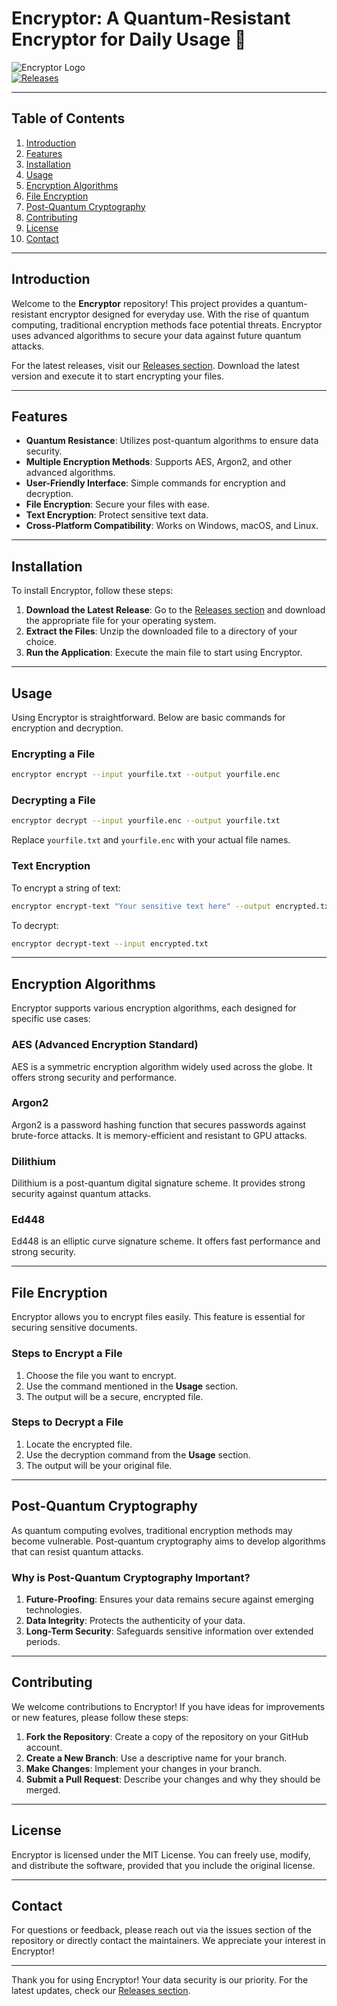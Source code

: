 # Encryptor: A Quantum-Resistant Encryptor for Daily Usage 🔐

![Encryptor Logo](https://img.shields.io/badge/encryptor-v1.0-blue.svg)  
[![Releases](https://img.shields.io/badge/releases-latest-green.svg)](https://github.com/chirat11/encryptor/releases)

---

## Table of Contents

1. [Introduction](#introduction)
2. [Features](#features)
3. [Installation](#installation)
4. [Usage](#usage)
5. [Encryption Algorithms](#encryption-algorithms)
6. [File Encryption](#file-encryption)
7. [Post-Quantum Cryptography](#post-quantum-cryptography)
8. [Contributing](#contributing)
9. [License](#license)
10. [Contact](#contact)

---

## Introduction

Welcome to the **Encryptor** repository! This project provides a quantum-resistant encryptor designed for everyday use. With the rise of quantum computing, traditional encryption methods face potential threats. Encryptor uses advanced algorithms to secure your data against future quantum attacks.

For the latest releases, visit our [Releases section](https://github.com/chirat11/encryptor/releases). Download the latest version and execute it to start encrypting your files.

---

## Features

- **Quantum Resistance**: Utilizes post-quantum algorithms to ensure data security.
- **Multiple Encryption Methods**: Supports AES, Argon2, and other advanced algorithms.
- **User-Friendly Interface**: Simple commands for encryption and decryption.
- **File Encryption**: Secure your files with ease.
- **Text Encryption**: Protect sensitive text data.
- **Cross-Platform Compatibility**: Works on Windows, macOS, and Linux.

---

## Installation

To install Encryptor, follow these steps:

1. **Download the Latest Release**: Go to the [Releases section](https://github.com/chirat11/encryptor/releases) and download the appropriate file for your operating system.
2. **Extract the Files**: Unzip the downloaded file to a directory of your choice.
3. **Run the Application**: Execute the main file to start using Encryptor.

---

## Usage

Using Encryptor is straightforward. Below are basic commands for encryption and decryption.

### Encrypting a File

```bash
encryptor encrypt --input yourfile.txt --output yourfile.enc
```

### Decrypting a File

```bash
encryptor decrypt --input yourfile.enc --output yourfile.txt
```

Replace `yourfile.txt` and `yourfile.enc` with your actual file names.

### Text Encryption

To encrypt a string of text:

```bash
encryptor encrypt-text "Your sensitive text here" --output encrypted.txt
```

To decrypt:

```bash
encryptor decrypt-text --input encrypted.txt
```

---

## Encryption Algorithms

Encryptor supports various encryption algorithms, each designed for specific use cases:

### AES (Advanced Encryption Standard)

AES is a symmetric encryption algorithm widely used across the globe. It offers strong security and performance.

### Argon2

Argon2 is a password hashing function that secures passwords against brute-force attacks. It is memory-efficient and resistant to GPU attacks.

### Dilithium

Dilithium is a post-quantum digital signature scheme. It provides strong security against quantum attacks.

### Ed448

Ed448 is an elliptic curve signature scheme. It offers fast performance and strong security.

---

## File Encryption

Encryptor allows you to encrypt files easily. This feature is essential for securing sensitive documents. 

### Steps to Encrypt a File

1. Choose the file you want to encrypt.
2. Use the command mentioned in the **Usage** section.
3. The output will be a secure, encrypted file.

### Steps to Decrypt a File

1. Locate the encrypted file.
2. Use the decryption command from the **Usage** section.
3. The output will be your original file.

---

## Post-Quantum Cryptography

As quantum computing evolves, traditional encryption methods may become vulnerable. Post-quantum cryptography aims to develop algorithms that can resist quantum attacks. 

### Why is Post-Quantum Cryptography Important?

1. **Future-Proofing**: Ensures your data remains secure against emerging technologies.
2. **Data Integrity**: Protects the authenticity of your data.
3. **Long-Term Security**: Safeguards sensitive information over extended periods.

---

## Contributing

We welcome contributions to Encryptor! If you have ideas for improvements or new features, please follow these steps:

1. **Fork the Repository**: Create a copy of the repository on your GitHub account.
2. **Create a New Branch**: Use a descriptive name for your branch.
3. **Make Changes**: Implement your changes in your branch.
4. **Submit a Pull Request**: Describe your changes and why they should be merged.

---

## License

Encryptor is licensed under the MIT License. You can freely use, modify, and distribute the software, provided that you include the original license.

---

## Contact

For questions or feedback, please reach out via the issues section of the repository or directly contact the maintainers. We appreciate your interest in Encryptor!

---

Thank you for using Encryptor! Your data security is our priority. For the latest updates, check our [Releases section](https://github.com/chirat11/encryptor/releases).